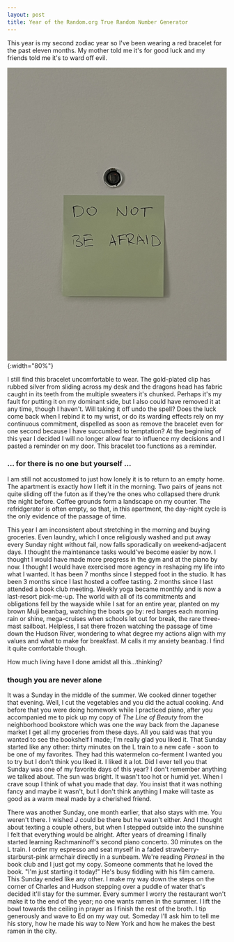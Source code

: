 ```yaml
---
layout: post
title: Year of the Random.org True Random Number Generator
---
```


This year is my second zodiac year so I've been wearing a red bracelet for the past eleven months. 
My mother told me it's for good luck and my friends told me it's to ward off evil.

![DO NOT BE AFRAID](/assets/images/donotbeafraid.jpg){:width="80%"}

I still find this bracelet uncomfortable to wear.
The gold-plated clip has rubbed silver from sliding across my desk and the dragons head has fabric caught in its teeth from the multiple sweaters it's chunked.
Perhaps it's my fault for putting it on my dominant side, but I also could have removed it at any time, though I haven't.
Will taking it off undo the spell? 
Does the luck come back when I rebind it to my wrist, or do its warding effects rely on my continuous commitment, dispelled as soon as remove the bracelet even for one second because I have succumbed to temptation?
At the beginning of this year I decided I will no longer allow fear to influence my decisions and I pasted a reminder on my door.
This bracelet too functions as a reminder.

### ... for there is no one but yourself ...


I am still not accustomed to just how lonely it is to return to an empty home. 
The apartment is exactly how I left it in the morning. 
Two pairs of jeans not quite sliding off the futon as if they're the ones who collapsed there drunk the night before.
Coffee grounds form a landscape on my counter. 
The refridgerator is often empty, so that, in this apartment, the day-night cycle is the only evidence of the passage of time.


This year I am inconsistent about stretching in the morning and buying groceries.
Even laundry, which I once religiously washed and put away every Sunday night without fail, now falls sporadically on weekend-adjacent days.
I thought the maintenance tasks would've become easier by now.
I thought I would have made more progress in the gym and at the piano by now.
I thought I would have exercised more agency in reshaping my life into what I wanted.
It has been 7 months since I stepped foot in the studio.
It has been 3 months since I last hosted a coffee tasting.
2 months since I last attended a book club meeting.
Weekly yoga became monthly and is now a last-resort pick-me-up.
The world with all of its commitments and obligations fell by the wayside while I sat for an entire year, planted on my brown Muji beanbag, watching the boats go by: red barges each morning rain or shine, mega-cruises when schools let out for break, the rare three-mast sailboat.
Helpless, I sat there frozen watching the passage of time down the Hudson River, wondering to what degree my actions align with my values and what to make for breakfast.
M calls it my anxiety beanbag.
I find it quite comfortable though.


How much living have I done amidst all this...thinking? 

### though you are never alone


It was a Sunday in the middle of the summer. 
We cooked dinner together that evening.
Well, I cut the vegetables and you did the actual cooking.
And before that you were doing homework while I practiced piano, after you accompanied me to pick up my copy of *The Line of Beauty* from the neighborhood bookstore which was one the way back from the Japanese market I get all my groceries from these days.
All you said was that you wanted to see the bookshelf I made; I'm really glad you liked it. 
That Sunday started like any other: thirty minutes on the L train to a new cafe - soon to be one of my favorites.
They had this watermelon co-ferment I wanted you to try but I don't think you liked it.
I liked it a lot.
Did I ever tell you that Sunday was one of my favorite days of this year?
I don't remember anything we talked about.
The sun was bright.
It wasn't too hot or humid yet.
When I crave soup I think of what you made that day.
You insist that it was nothing fancy and maybe it wasn't, but I don't think anything I make will taste as good as a warm meal made by a cherished friend.


There was another Sunday, one month earlier, that also stays with me.
You weren't there.
I wished J could be there but he wasn't either.
And I thought about texting a couple others, but when I stepped outside into the sunshine I felt that everything would be alright.
After years of dreaming I finally started learning Rachmaninoff's second piano concerto. 
30 minutes on the L train.
I order my espresso and seat myself in a faded strawberry-starburst-pink armchair directly in a sunbeam.
We're reading *Piranesi* in the book club and I just got my copy.
Someone comments that he loved the book.
"I'm just starting it today!"
He's busy fiddling with his film camera.
This Sunday ended like any other.
I make my way down the steps on the corner of Charles and Hudson stepping over a puddle of water that's decided it'll stay for the summer.
Every summer I worry the restaurant won't make it to the end of the year; no one wants ramen in the summer.
I lift the bowl towards the ceiling in prayer as I finish the rest of the broth.
I tip generously and wave to Ed on my way out.
Someday I'll ask him to tell me his story, how he made his way to New York and how he makes the best ramen in the city.
